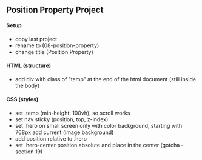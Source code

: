 ## Position Property Project

#### Setup

- copy last project
- rename to (08-position-property)
- change title (Position Property)

#### HTML (structure)

- add div with class of "temp" at the end of the html document (still inside the body)

#### CSS (styles)

- set .temp (min-height: 100vh), so scroll works
- set nav sticky (position, top, z-index)
- set .hero on small screen only with color background, starting with 768px add current (image background)
- add position relative to .hero
- set .hero-center position absolute and place in the center (gotcha - section 19)
